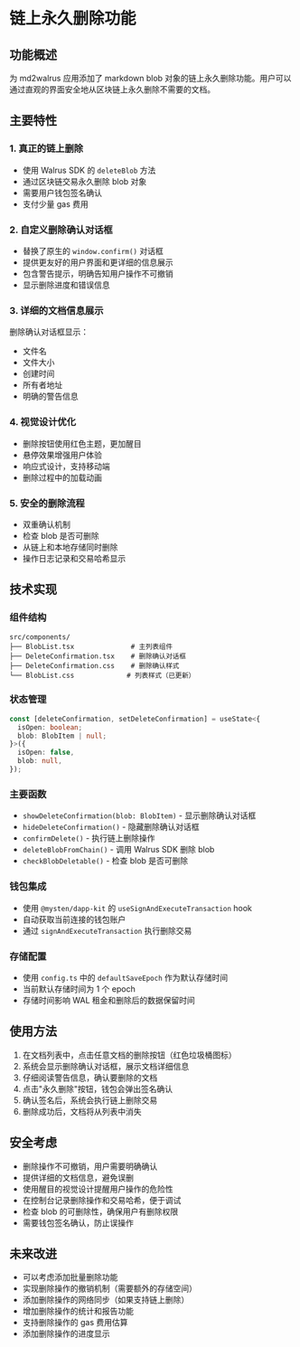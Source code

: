 # 链上永久删除功能

## 功能概述

为 md2walrus 应用添加了 markdown blob 对象的链上永久删除功能。用户可以通过直观的界面安全地从区块链上永久删除不需要的文档。

## 主要特性

### 1. 真正的链上删除
- 使用 Walrus SDK 的 `deleteBlob` 方法
- 通过区块链交易永久删除 blob 对象
- 需要用户钱包签名确认
- 支付少量 gas 费用

### 2. 自定义删除确认对话框
- 替换了原生的 `window.confirm()` 对话框
- 提供更友好的用户界面和更详细的信息展示
- 包含警告提示，明确告知用户操作不可撤销
- 显示删除进度和错误信息

### 3. 详细的文档信息展示
删除确认对话框显示：
- 文件名
- 文件大小
- 创建时间
- 所有者地址
- 明确的警告信息

### 4. 视觉设计优化
- 删除按钮使用红色主题，更加醒目
- 悬停效果增强用户体验
- 响应式设计，支持移动端
- 删除过程中的加载动画

### 5. 安全的删除流程
- 双重确认机制
- 检查 blob 是否可删除
- 从链上和本地存储同时删除
- 操作日志记录和交易哈希显示

## 技术实现

### 组件结构
```
src/components/
├── BlobList.tsx              # 主列表组件
├── DeleteConfirmation.tsx    # 删除确认对话框
├── DeleteConfirmation.css    # 删除确认样式
└── BlobList.css             # 列表样式（已更新）
```

### 状态管理
```typescript
const [deleteConfirmation, setDeleteConfirmation] = useState<{
  isOpen: boolean;
  blob: BlobItem | null;
}>({
  isOpen: false,
  blob: null,
});
```

### 主要函数
- `showDeleteConfirmation(blob: BlobItem)` - 显示删除确认对话框
- `hideDeleteConfirmation()` - 隐藏删除确认对话框
- `confirmDelete()` - 执行链上删除操作
- `deleteBlobFromChain()` - 调用 Walrus SDK 删除 blob
- `checkBlobDeletable()` - 检查 blob 是否可删除

### 钱包集成
- 使用 `@mysten/dapp-kit` 的 `useSignAndExecuteTransaction` hook
- 自动获取当前连接的钱包账户
- 通过 `signAndExecuteTransaction` 执行删除交易

### 存储配置
- 使用 `config.ts` 中的 `defaultSaveEpoch` 作为默认存储时间
- 当前默认存储时间为 1 个 epoch
- 存储时间影响 WAL 租金和删除后的数据保留时间

## 使用方法

1. 在文档列表中，点击任意文档的删除按钮（红色垃圾桶图标）
2. 系统会显示删除确认对话框，展示文档详细信息
3. 仔细阅读警告信息，确认要删除的文档
4. 点击"永久删除"按钮，钱包会弹出签名确认
5. 确认签名后，系统会执行链上删除交易
6. 删除成功后，文档将从列表中消失

## 安全考虑

- 删除操作不可撤销，用户需要明确确认
- 提供详细的文档信息，避免误删
- 使用醒目的视觉设计提醒用户操作的危险性
- 在控制台记录删除操作和交易哈希，便于调试
- 检查 blob 的可删除性，确保用户有删除权限
- 需要钱包签名确认，防止误操作

## 未来改进

- 可以考虑添加批量删除功能
- 实现删除操作的撤销机制（需要额外的存储空间）
- 添加删除操作的网络同步（如果支持链上删除）
- 增加删除操作的统计和报告功能
- 支持删除操作的 gas 费用估算
- 添加删除操作的进度显示
